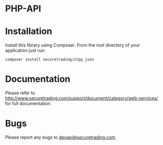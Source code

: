 # PHP-API

# Installation

Install this library using Composer.  From the root directory of your application just run:

    composer install securetrading/stpp_json
    
# Documentation

Please refer to http://www.securetrading.com/support/document/category/web-services/ for full documentation.

# Bugs

Please report any bugs to devapi@securetrading.com.
